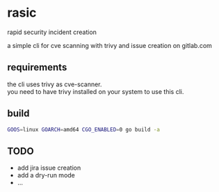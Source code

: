 # rasic

rapid security incident creation

a simple cli for cve scanning with trivy and issue creation on gitlab.com

## requirements

the cli uses trivy as cve-scanner.<br>
you need to have trivy installed on your system to use this cli.<br>

## build

```sh
GOOS=linux GOARCH=amd64 CGO_ENABLED=0 go build -a
```

## TODO

- add jira issue creation
- add a dry-run mode
- ...
